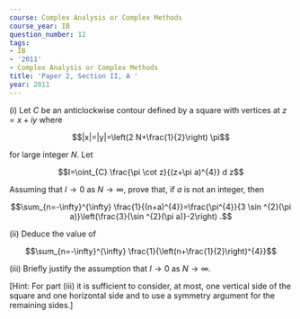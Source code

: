 ```yaml
---
course: Complex Analysis or Complex Methods
course_year: IB
question_number: 12
tags:
- IB
- '2011'
- Complex Analysis or Complex Methods
title: 'Paper 2, Section II, A '
year: 2011
---
```




(i) Let $C$ be an anticlockwise contour defined by a square with vertices at $z=x+i y$ where

$$|x|=|y|=\left(2 N+\frac{1}{2}\right) \pi$$

for large integer $N$. Let

$$I=\oint_{C} \frac{\pi \cot z}{(z+\pi a)^{4}} d z$$

Assuming that $I \rightarrow 0$ as $N \rightarrow \infty$, prove that, if $a$ is not an integer, then

$$\sum_{n=-\infty}^{\infty} \frac{1}{(n+a)^{4}}=\frac{\pi^{4}}{3 \sin ^{2}(\pi a)}\left(\frac{3}{\sin ^{2}(\pi a)}-2\right) .$$

(ii) Deduce the value of

$$\sum_{n=-\infty}^{\infty} \frac{1}{\left(n+\frac{1}{2}\right)^{4}}$$

(iii) Briefly justify the assumption that $I \rightarrow 0$ as $N \rightarrow \infty$.

[Hint: For part (iii) it is sufficient to consider, at most, one vertical side of the square and one horizontal side and to use a symmetry argument for the remaining sides.]